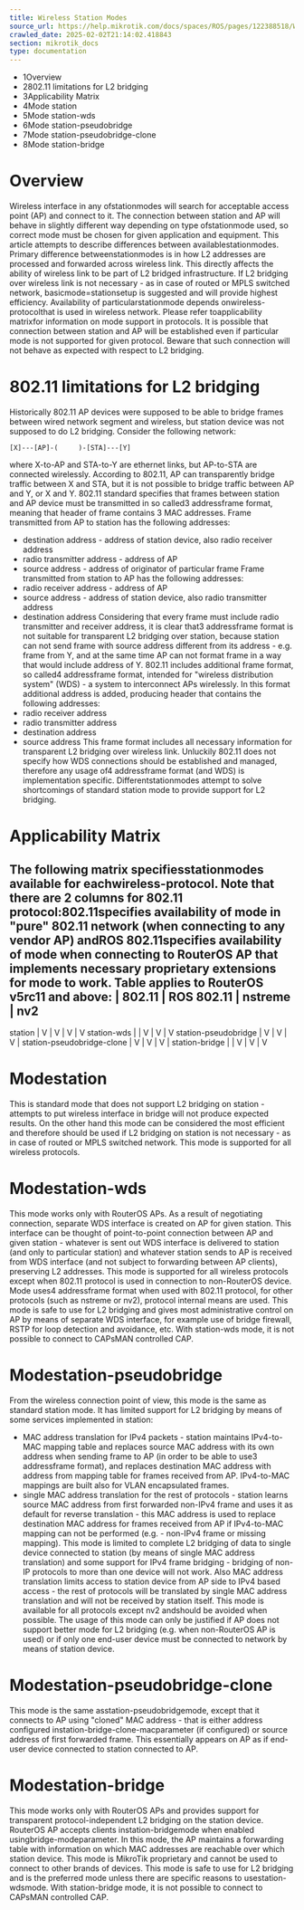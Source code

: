 ```yaml
---
title: Wireless Station Modes
source_url: https://help.mikrotik.com/docs/spaces/ROS/pages/122388518/Wireless+Station+Modes,
crawled_date: 2025-02-02T21:14:02.418843
section: mikrotik_docs
type: documentation
---
```


* 1Overview
* 2802.11 limitations for L2 bridging
* 3Applicability Matrix
* 4Mode station
* 5Mode station-wds
* 6Mode station-pseudobridge
* 7Mode station-pseudobridge-clone
* 8Mode station-bridge
# Overview
Wireless interface in any ofstationmodes will search for acceptable access point (AP) and connect to it. The connection between station and AP will behave in slightly different way depending on type ofstationmode used, so correct mode must be chosen for given application and equipment. This article attempts to describe differences between availablestationmodes.
Primary difference betweenstationmodes is in how L2 addresses are processed and forwarded across wireless link. This directly affects the ability of wireless link to be part of L2 bridged infrastructure.
If L2 bridging over wireless link is not necessary - as in case of routed or MPLS switched network, basicmode=stationsetup is suggested and will provide highest efficiency.
Availability of particularstationmode depends onwireless-protocolthat is used in wireless network. Please refer toapplicability matrixfor information on mode support in protocols. It is possible that connection between station and AP will be established even if particular mode is not supported for given protocol. Beware that such connection will not behave as expected with respect to L2 bridging.
# 802.11 limitations for L2 bridging
Historically 802.11 AP devices were supposed to be able to bridge frames between wired network segment and wireless, but station device was not supposed to do L2 bridging.
Consider the following network:
```
[X]---[AP]-(     )-[STA]---[Y]
```
where X-to-AP and STA-to-Y are ethernet links, but AP-to-STA are connected wirelessly. According to 802.11, AP can transparently bridge traffic between X and STA, but it is not possible to bridge traffic between AP and Y, or X and Y.
802.11 standard specifies that frames between station and AP device must be transmitted in so called3 addressframe format, meaning that header of frame contains 3 MAC addresses. Frame transmitted from AP to station has the following addresses:
* destination address - address of station device, also radio receiver address
* radio transmitter address - address of AP
* source address - address of originator of particular frame
Frame transmitted from station to AP has the following addresses:
* radio receiver address - address of AP
* source address - address of station device, also radio transmitter address
* destination address
Considering that every frame must include radio transmitter and receiver address, it is clear that3 addressframe format is not suitable for transparent L2 bridging over station, because station can not send frame with source address different from its address - e.g. frame from Y, and at the same time AP can not format frame in a way that would include address of Y.
802.11 includes additional frame format, so called4 addressframe format, intended for "wireless distribution system" (WDS) - a system to interconnect APs wirelessly. In this format additional address is added, producing header that contains the following addresses:
* radio receiver address
* radio transmitter address
* destination address
* source address
This frame format includes all necessary information for transparent L2 bridging over wireless link. Unluckily 802.11 does not specify how WDS connections should be established and managed, therefore any usage of4 addressframe format (and WDS) is implementation specific.
Differentstationmodes attempt to solve shortcomings of standard station mode to provide support for L2 bridging.
# Applicability Matrix
The following matrix specifiesstationmodes available for eachwireless-protocol. Note that there are 2 columns for 802.11 protocol:802.11specifies availability of mode in "pure" 802.11 network (when connecting to any vendor AP) andROS 802.11specifies availability of mode when connecting to RouterOS AP that implements necessary proprietary extensions for mode to work.
Table applies to RouterOS v5rc11 and above:
 | 802.11 | ROS 802.11 | nstreme | nv2
--------------------------------------
station | V | V | V | V
station-wds |  | V | V | V
station-pseudobridge | V | V | V | 
station-pseudobridge-clone | V | V | V | 
station-bridge |  | V | V | V
# Modestation
This is standard mode that does not support L2 bridging on station - attempts to put wireless interface in bridge will not produce expected results. On the other hand this mode can be considered the most efficient and therefore should be used if L2 bridging on station is not necessary - as in case of routed or MPLS switched network. This mode is supported for all wireless protocols.
# Modestation-wds
This mode works only with RouterOS APs. As a result of negotiating connection, separate WDS interface is created on AP for given station. This interface can be thought of point-to-point connection between AP and given station - whatever is sent out WDS interface is delivered to station (and only to particular station) and whatever station sends to AP is received from WDS interface (and not subject to forwarding between AP clients), preserving L2 addresses.
This mode is supported for all wireless protocols except when 802.11 protocol is used in connection to non-RouterOS device. Mode uses4 addressframe format when used with 802.11 protocol, for other protocols (such as nstreme or nv2), protocol internal means are used.
This mode is safe to use for L2 bridging and gives most administrative control on AP by means of separate WDS interface, for example use of bridge firewall, RSTP for loop detection and avoidance, etc.
With station-wds mode, it is not possible to connect to CAPsMAN controlled CAP.
# Modestation-pseudobridge
From the wireless connection point of view, this mode is the same as standard station mode. It has limited support for L2 bridging by means of some services implemented in station:
* MAC address translation for IPv4 packets - station maintains IPv4-to-MAC mapping table and replaces source MAC address with its own address when sending frame to AP (in order to be able to use3 addressframe format), and replaces destination MAC address with address from mapping table for frames received from AP. IPv4-to-MAC mappings are built also for VLAN encapsulated frames.
* single MAC address translation for the rest of protocols - station learns source MAC address from first forwarded non-IPv4 frame and uses it as default for reverse translation - this MAC address is used to replace destination MAC address for frames received from AP if IPv4-to-MAC mapping can not be performed (e.g. - non-IPv4 frame or missing mapping).
This mode is limited to complete L2 bridging of data to single device connected to station (by means of single MAC address translation) and some support for IPv4 frame bridging - bridging of non-IP protocols to more than one device will not work. Also MAC address translation limits access to station device from AP side to IPv4 based access - the rest of protocols will be translated by single MAC address translation and will not be received by station itself.
This mode is available for all protocols except nv2 andshould be avoided when possible. The usage of this mode can only be justified if AP does not support better mode for L2 bridging (e.g. when non-RouterOS AP is used) or if only one end-user device must be connected to network by means of station device.
# Modestation-pseudobridge-clone
This mode is the same asstation-pseudobridgemode, except that it connects to AP using "cloned" MAC address - that is either address configured instation-bridge-clone-macparameter (if configured) or source address of first forwarded frame. This essentially appears on AP as if end-user device connected to station connected to AP.
# Modestation-bridge
This mode works only with RouterOS APs and provides support for transparent protocol-independent L2 bridging on the station device. RouterOS AP accepts clients instation-bridgemode when enabled usingbridge-modeparameter. In this mode, the AP maintains a forwarding table with information on which MAC addresses are reachable over which station device.
This mode is MikroTik proprietary and cannot be used to connect to other brands of devices.
This mode is safe to use for L2 bridging and is the preferred mode unless there are specific reasons to usestation-wdsmode. With station-bridge mode, it is not possible to connect to CAPsMAN controlled CAP.